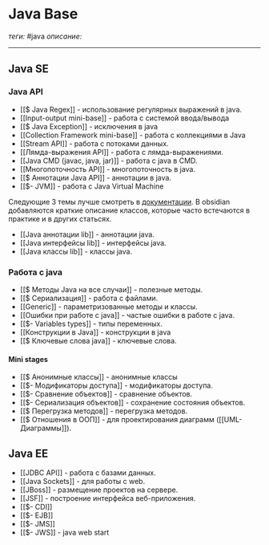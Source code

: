 # Java Base
*теги:* #java 
*описание:* 

---
## Java SE
### Java API
- [[$ Java Regex]] - использование регулярных выражений в java.
- [[Input-output mini-base]] - работа с системой ввода/вывода
- [[$ Java Exception]] - исключения в java
- [[Collection Framework mini-base]] - работа с коллекциями в Java
- [[Stream API]] - работа с потоками данных.
- [[Лямда-выражения API]] - работа с лямда-выражениями.
- [[Java CMD (javac, java, jar)]] - работа с java в CMD.
- [[Многопоточность API]] - многопоточность в java.
- [[$ Аннотации Java API]] - аннотации в java.
- [[$- JVM]] - работа с Java Virtual Мachine 

Следующие 3 темы лучше смотреть в [документации](https://docs.oracle.com/en/java/javase/16/docs/api/index.html). В obsidian добавляются краткие описание классов, которые часто встечаются в практике и в других статьсях.
- [[Java аннотации lib]] - аннотации java.
- [[Java интерфейсы lib]] - интерфейсы java.
- [[Java классы lib]] - классы java.

### Работа с java
- [[$ Методы Java на все случаи]] - полезные методы.
- [[$ Сериализация]] - работа с файлами.
- [[Generic]] - параметризованные методы и классы.
- [[Ошибки при работе с java]] - частые ошибки в работе с java.
- [[$- Variables types]] - типы переменных.
- [[Конструкции в Java]] - конструкции в java
- [[$ Ключевые слова java]] - ключевые слова.

#### Mini stages
- [[$ Анонимные классы]] - анонимные классы
- [[$- Модификаторы доступа]] - модификаторы доступа.
- [[$- Сравнение объектов]] - сравнение объектов.
- [[$- Сериализация объектов]] - сохранение состояния объектов.
- [[$ Перегрузка методов]] - перегрузка методов.
- [[$ Отношения в ООП]] - для проектирования диаграмм ([[UML-Диаграммы]]).

## Java EE
- [[JDBC API]] - работа с базами данных.
- [[Java Sockets]] - для работы с web.
- [[JBoss]] - размещение проектов на сервере.
- [[JSF]] - построение интерфейса веб-приложения.
- [[$- CDI]]
- [[$- EJB]]
- [[$- JMS]]
- [[$- JWS]] - java web start